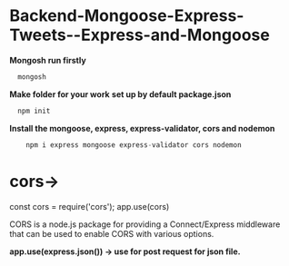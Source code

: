 # Backend-Mongoose-Express-Tweets--Express-and-Mongoose

**Mongosh run firstly**
```js
  mongosh
```
**Make folder for your work** 
**set up by default package.json**
```js
  npm init
```

**Install the mongoose, express, express-validator, cors and nodemon**
```js
    npm i express mongoose express-validator cors nodemon
```

# cors-> 
const cors = require('cors');
app.use(cors)

CORS is a node.js package for providing a Connect/Express middleware that can be used to enable CORS with various options.

**app.use(express.json()) -> use for post request for json file.**

